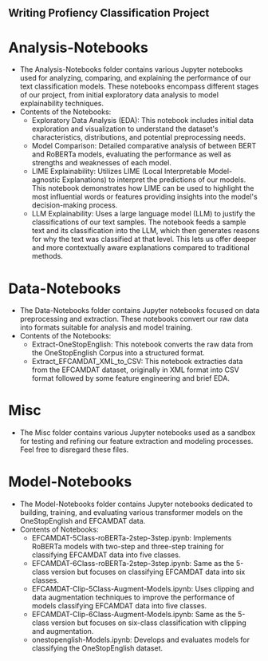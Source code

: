 ## Writing Profiency Classification Project

# Analysis-Notebooks 
  - The Analysis-Notebooks folder contains various Jupyter notebooks used for analyzing, comparing, and explaining the performance of our text classification models. These notebooks encompass different stages of our project, from   initial exploratory data analysis to model explainability techniques.
  - Contents of the Notebooks:
    * Exploratory Data Analysis (EDA): This notebook includes initial data exploration and visualization to understand the dataset's characteristics, distributions, and potential preprocessing needs.
    * Model Comparison: Detailed comparative analysis of between BERT and RoBERTa models, evaluating the performance as well as strengths and weaknesses of each model.
    * LIME Explainability: Utilizes LIME (Local Interpretable Model-agnostic Explanations) to interpret the predictions of our models. This notebook demonstrates how LIME can be used to highlight the most influential words or features providing insights into the model's decision-making process.
    * LLM Explainability: Uses a large language model (LLM) to justify the classifications of our text samples. The notebook feeds a sample text and its classification into the LLM, which then generates reasons for why the text was classified at that level. This lets us offer deeper and more contextually aware explanations compared to traditional methods.

# Data-Notebooks
  - The Data-Notebooks folder contains Jupyter notebooks focused on data preprocessing and extraction. These notebooks convert our raw data into formats suitable for analysis and model training.
  - Contents of the Notebooks:
      * Extract-OneStopEnglish: This notebook converts the raw data from the OneStopEnglish Corpus into a structured format.  
      * Extract_EFCAMDAT_XML_to_CSV: This notebook extracties data from the EFCAMDAT dataset, originally in XML format into CSV format followed by some feature engineering and brief EDA.

# Misc
  - The Misc folder contains various Jupyter notebooks used as a sandbox for testing and refining our feature extraction and modeling processes. Feel free to disregard these files.

# Model-Notebooks
  - The Model-Notebooks folder contains Jupyter notebooks dedicated to building, training, and evaluating various transformer models on the OneStopEnglish and EFCAMDAT data. 
  - Contents of Notebooks:
    * EFCAMDAT-5Class-roBERTa-2step-3step.ipynb: Implements RoBERTa models with two-step and three-step training for classifying EFCAMDAT data into five classes.
    * EFCAMDAT-6Class-roBERTa-2step-3step.ipynb: Same as the 5-class version but focuses on classifying EFCAMDAT data into six classes.
    * EFCAMDAT-Clip-5Class-Augment-Models.ipynb: Uses clipping and data augmentation techniques to improve the performance of models classifying EFCAMDAT data into five classes.
    * EFCAMDAT-Clip-6Class-Augment-Models.ipynb: Same as the 5-class version but focuses on six-class classification with clipping and augmentation.
    * onestopenglish-Models.ipynb: Develops and evaluates models for classifying the OneStopEnglish dataset.



